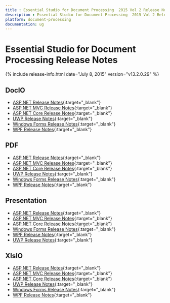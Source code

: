 ```yaml
---
title : Essential Studio for Document Processing  2015 Vol 2 Release Notes  
description : Essential Studio for Document Processing  2015 Vol 2 Release Notes  
platform: document-processing
documentation: ug
---
```


# Essential Studio for Document Processing  Release Notes  

{% include release-info.html date="July 8, 2015"  version="v13.2.0.29" %} 


## DocIO

* [ASP.NET Release Notes](/aspnet/release-notes/v13.2.0.29#docio){:target="_blank"}
* [ASP.NET MVC Release Notes](/aspnetmvc/release-notes/v13.2.0.29#docio){:target="_blank"}
* [ASP.NET Core Release Notes](/aspnet-core/release-notes/v13.2.0.29#docio){:target="_blank"}
* [UWP Release Notes](/uwp/release-notes/v13.2.0.29#docio){:target="_blank"}
* [Windows Forms Release Notes](/windowsforms/release-notes/v13.2.0.29#docio){:target="_blank"}
* [WPF Release Notes](/wpf/release-notes/v13.2.0.29#docio){:target="_blank"}


## PDF

* [ASP.NET Release Notes](/aspnet/release-notes/v13.2.0.29#pdf){:target="_blank"}
* [ASP.NET MVC Release Notes](/aspnetmvc/release-notes/v13.2.0.29#pdf){:target="_blank"}
* [ASP.NET Core Release Notes](/aspnet-core/release-notes/v13.2.0.29#pdf){:target="_blank"}
* [UWP Release Notes](/uwp/release-notes/v13.2.0.29#pdf){:target="_blank"}
* [Windows Forms Release Notes](/windowsforms/release-notes/v13.2.0.29#pdf){:target="_blank"}
* [WPF Release Notes](/wpf/release-notes/v13.2.0.29#pdf){:target="_blank"}


## Presentation

* [ASP.NET Release Notes](/aspnet/release-notes/v13.2.0.29#presentation){:target="_blank"}
* [ASP.NET MVC Release Notes](/aspnetmvc/release-notes/v13.2.0.29#presentation){:target="_blank"}
* [ASP.NET Core Release Notes](/aspnet-core/release-notes/v13.2.0.29#presentation){:target="_blank"}
* [Windows Forms Release Notes](/windowsforms/release-notes/v13.2.0.29#presentation){:target="_blank"}
* [WPF Release Notes](/wpf/release-notes/v13.2.0.29#presentation){:target="_blank"}
* [UWP Release Notes](/uwp/release-notes/v13.2.0.29#presentation){:target="_blank"}


## XlsIO

* [ASP.NET Release Notes](/aspnet/release-notes/v13.2.0.29#xlsio){:target="_blank"}
* [ASP.NET MVC Release Notes](/aspnetmvc/release-notes/v13.2.0.29#xlsio){:target="_blank"}
* [ASP.NET Core Release Notes](/aspnet-core/release-notes/v13.2.0.29#xlsio){:target="_blank"}
* [UWP Release Notes](/uwp/release-notes/v13.2.0.29#xlsio){:target="_blank"}
* [Windows Forms Release Notes](/windowsforms/release-notes/v13.2.0.29#xlsio){:target="_blank"}
* [WPF Release Notes](/wpf/release-notes/v13.2.0.29#xlsio){:target="_blank"}